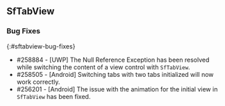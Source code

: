 ## SfTabView 

### Bug Fixes
{:#sftabview-bug-fixes}

* \#258884 - [UWP] The Null Reference Exception has been resolved while switching the content of a view control with `SfTabView`.
* \#258505 - [Android] Switching tabs with two tabs initialized will now work correctly.
* \#256201 - [Android] The issue with the animation for the initial view in `SfTabView` has been fixed.
